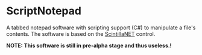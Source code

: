 # ScriptNotepad
A tabbed notepad software with scripting support (C#) to manipulate a file's contents. The software is based on the [ScintillaNET](https://github.com/jacobslusser/ScintillaNET) control.

**NOTE: This software is still in pre-alpha stage and thus useless.!**
